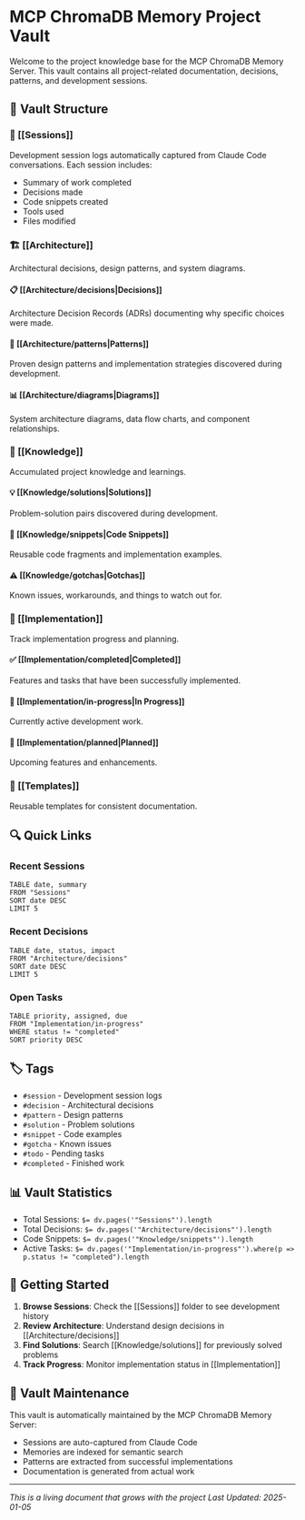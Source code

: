 # MCP ChromaDB Memory Project Vault

Welcome to the project knowledge base for the MCP ChromaDB Memory Server. This vault contains all project-related documentation, decisions, patterns, and development sessions.

## 📁 Vault Structure

### 📝 [[Sessions]]
Development session logs automatically captured from Claude Code conversations. Each session includes:
- Summary of work completed
- Decisions made
- Code snippets created
- Tools used
- Files modified

### 🏗️ [[Architecture]]
Architectural decisions, design patterns, and system diagrams.

#### 📋 [[Architecture/decisions|Decisions]]
Architecture Decision Records (ADRs) documenting why specific choices were made.

#### 🎨 [[Architecture/patterns|Patterns]]
Proven design patterns and implementation strategies discovered during development.

#### 📊 [[Architecture/diagrams|Diagrams]]
System architecture diagrams, data flow charts, and component relationships.

### 🧠 [[Knowledge]]
Accumulated project knowledge and learnings.

#### 💡 [[Knowledge/solutions|Solutions]]
Problem-solution pairs discovered during development.

#### 📜 [[Knowledge/snippets|Code Snippets]]
Reusable code fragments and implementation examples.

#### ⚠️ [[Knowledge/gotchas|Gotchas]]
Known issues, workarounds, and things to watch out for.

### 🚀 [[Implementation]]
Track implementation progress and planning.

#### ✅ [[Implementation/completed|Completed]]
Features and tasks that have been successfully implemented.

#### 🔄 [[Implementation/in-progress|In Progress]]
Currently active development work.

#### 📅 [[Implementation/planned|Planned]]
Upcoming features and enhancements.

### 📄 [[Templates]]
Reusable templates for consistent documentation.

## 🔍 Quick Links

### Recent Sessions
```dataview
TABLE date, summary
FROM "Sessions"
SORT date DESC
LIMIT 5
```

### Recent Decisions
```dataview
TABLE date, status, impact
FROM "Architecture/decisions"
SORT date DESC
LIMIT 5
```

### Open Tasks
```dataview
TABLE priority, assigned, due
FROM "Implementation/in-progress"
WHERE status != "completed"
SORT priority DESC
```

## 🏷️ Tags

- `#session` - Development session logs
- `#decision` - Architectural decisions
- `#pattern` - Design patterns
- `#solution` - Problem solutions
- `#snippet` - Code examples
- `#gotcha` - Known issues
- `#todo` - Pending tasks
- `#completed` - Finished work

## 📊 Vault Statistics

- Total Sessions: `$= dv.pages('"Sessions"').length`
- Total Decisions: `$= dv.pages('"Architecture/decisions"').length`
- Code Snippets: `$= dv.pages('"Knowledge/snippets"').length`
- Active Tasks: `$= dv.pages('"Implementation/in-progress"').where(p => p.status != "completed").length`

## 🚀 Getting Started

1. **Browse Sessions**: Check the [[Sessions]] folder to see development history
2. **Review Architecture**: Understand design decisions in [[Architecture/decisions]]
3. **Find Solutions**: Search [[Knowledge/solutions]] for previously solved problems
4. **Track Progress**: Monitor implementation status in [[Implementation]]

## 🔄 Vault Maintenance

This vault is automatically maintained by the MCP ChromaDB Memory Server:
- Sessions are auto-captured from Claude Code
- Memories are indexed for semantic search
- Patterns are extracted from successful implementations
- Documentation is generated from actual work

---
*This is a living document that grows with the project*
*Last Updated: 2025-01-05*